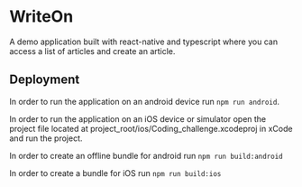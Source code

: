 # WriteOn
A demo application built with react-native and typescript where you can access a list of articles and create an article.

## Deployment
In order to run the application on an android device run `npm run android`.

In order to run the application on an iOS device or simulator open the project file located at project_root/ios/Coding_challenge.xcodeproj in xCode and run the project.

In order to create an offline bundle for android run `npm run build:android`

In order to create a bundle for iOS run `npm run build:ios`

